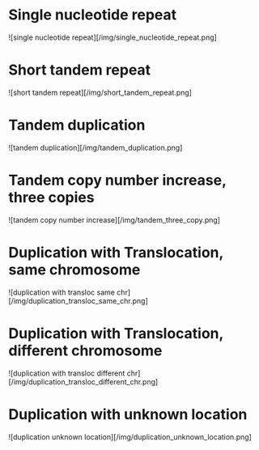# Single nucleotide repeat
![single nucleotide repeat][/img/single_nucleotide_repeat.png]

# Short tandem repeat
![short tandem repeat][/img/short_tandem_repeat.png]

# Tandem duplication
![tandem duplication][/img/tandem_duplication.png]

# Tandem copy number increase, three copies
![tandem copy number increase][/img/tandem_three_copy.png]

# Duplication with Translocation, same chromosome
![duplication with transloc same chr][/img/duplication_transloc_same_chr.png]

# Duplication with Translocation, different chromosome
![duplication with transloc different chr][/img/duplication_transloc_different_chr.png]

# Duplication with unknown location
![duplication unknown location][/img/duplication_unknown_location.png]
